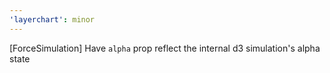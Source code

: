 ```yaml
---
'layerchart': minor
---
```


[ForceSimulation] Have `alpha` prop reflect the internal d3 simulation's alpha state
